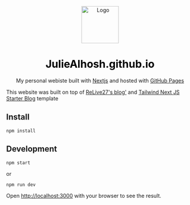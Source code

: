 <div align="center">
  <img alt="Logo" src="https://github.com/julialhosh/juliealhosh.github.io/blob/main/public/static/images/logo.png" width="100px" />
</div>
<h1 align="center">
  <a href="https://juliealhosh.github.io/" style="text-decoration: none;color: black">JulieAlhosh.github.io</a>
</h1>
<p align="center">
  My personal webiste built with <a href="https://nextjs.org/" target="_blank">Nextjs</a> and hosted with <a href="https://pages.github.com/" target="_blank">GitHub Pages</a>
</p>


This website was built on top of [ReLive27's blog'](https://github.com/ReLive27/ReLive27.github.io) and [Tailwind Next JS Starter Blog](https://github.com/timlrx/tailwind-nextjs-starter-blog) template 


## Install
```
npm install
```

## Development

```
npm start
```
or
```
npm run dev
```

Open [http://localhost:3000](http://localhost:3000) with your browser to see the result.
